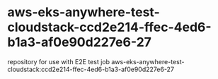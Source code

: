 # aws-eks-anywhere-test-cloudstack-ccd2e214-ffec-4ed6-b1a3-af0e90d227e6-27
repository for use with E2E test job aws-eks-anywhere-test-cloudstack:ccd2e214-ffec-4ed6-b1a3-af0e90d227e6-27
